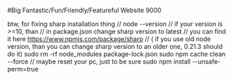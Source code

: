 #Big Fantastic/Fun/Friendly/Featureful Website 9000


btw, for fixing sharp installation thing
    // node --version 
    // if your version is >=10, than 
    // in package.json change sharp version to latest
    // you can find it here https://www.npmjs.com/package/sharp
    // ( if you use old node version, than you can change sharp version to an older one, 0.21.3 should do it) 
    sudo rm -rf node_modules package-lock.json
    sudo npm cache clean --force
    // maybe reset your pc, just to be sure
    sudo npm install --unsafe-perm=true